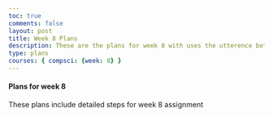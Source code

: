 ```yaml
---
toc: true
comments: false
layout: post
title: Week 8 Plans
description: These are the plans for week 8 with uses the utterence bot
type: plans
courses: { compsci: {week: 8} }
---
```



#### Plans for week 8
These plans include detailed steps for week 8 assignment

<script src="https://utteranc.es/client.js"
    repo="srivaidyas/student2.0"
    issue-term="pathname"
    label="comments"
    theme="github-light"
    crossorigin="anonymous"
    async>
</script>

